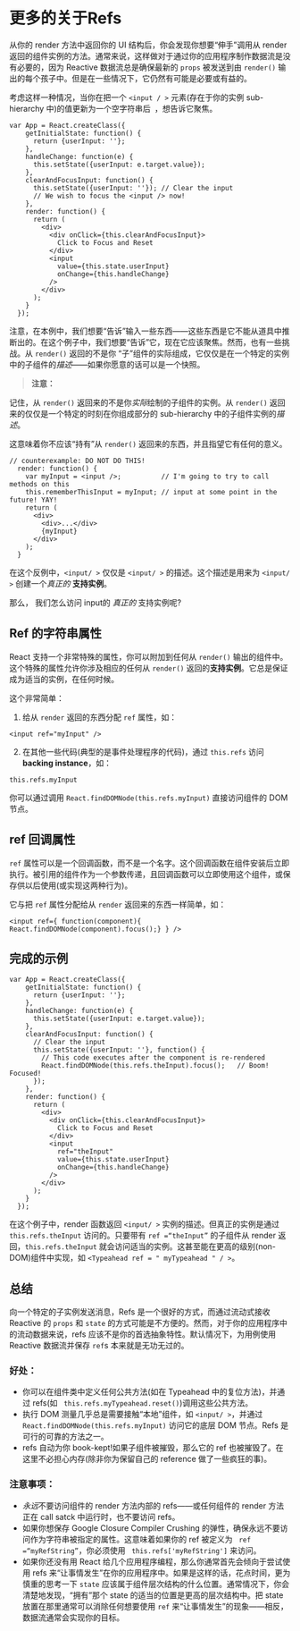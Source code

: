 # 更多的关于Refs

从你的 render 方法中返回你的 UI 结构后，你会发现你想要“伸手”调用从 render 返回的组件实例的方法。通常来说，这样做对于通过你的应用程序制作数据流是没有必要的，因为 Reactive 数据流总是确保最新的 `props` 被发送到由 `render()` 输出的每个孩子中。但是在一些情况下，它仍然有可能是必要或有益的。

考虑这样一种情况，当你在把一个 `<input / >` 元素(存在于你的实例 sub-hierarchy 中)的值更新为一个空字符串后` `，想告诉它聚焦。

``` 
var App = React.createClass({
    getInitialState: function() {
      return {userInput: ''};
    },
    handleChange: function(e) {
      this.setState({userInput: e.target.value});
    },
    clearAndFocusInput: function() {
      this.setState({userInput: ''}); // Clear the input
      // We wish to focus the <input /> now!
    },
    render: function() {
      return (
        <div>
          <div onClick={this.clearAndFocusInput}>
            Click to Focus and Reset
          </div>
          <input
            value={this.state.userInput}
            onChange={this.handleChange}
          />
        </div>
      );
    }
  });
```

注意，在本例中，我们想要“告诉”输入一些东西——这些东西是它不能从道具中推断出的。在这个例子中，我们想要“告诉”它，现在它应该聚焦。然而，也有一些挑战。从 `render()` 返回的不是你 “子”组件的实际组成，它仅仅是在一个特定的实例中的子组件的*描述*——如果你愿意的话可以是一个快照。

>**注意：**

>
记住，从 `render()` 返回来的不是你*实际*绘制的子组件的实例。从 `render()` 返回来的仅仅是一个特定的时刻在你组成部分的 sub-hierarchy 中的子组件实例的*描述*。

这意味着你不应该“持有”从 `render()` 返回来的东西，并且指望它有任何的意义。

``` 
// counterexample: DO NOT DO THIS!
  render: function() {
    var myInput = <input />;          // I'm going to try to call methods on this
    this.rememberThisInput = myInput; // input at some point in the future! YAY!
    return (
      <div>
        <div>...</div>
        {myInput}
      </div>
    );
  }
```

在这个反例中，`<input/ >` 仅仅是 `<input/ >` 的描述。这个描述是用来为 `<input/ >` 创建一个*真正的* **支持实例**。

那么， 我们怎么访问 input的 *真正的* 支持实例呢?

## Ref 的字符串属性
React 支持一个非常特殊的属性，你可以附加到任何从 `render()` 输出的组件中。这个特殊的属性允许你涉及相应的任何从 `render()` 返回的**支持实例**。它总是保证成为适当的实例，在任何时候。

这个非常简单：

1. 给从 `render` 返回的东西分配 `ref` 属性，如：

``` 
<input ref="myInput" />
```

2. 在其他一些代码(典型的是事件处理程序的代码)，通过 `this.refs` 访问 **backing instance**，如：

``` 
this.refs.myInput
```

你可以通过调用 `React.findDOMNode(this.refs.myInput)` 直接访问组件的 DOM 节点。

## ref 回调属性 

`ref` 属性可以是一个回调函数，而不是一个名字。这个回调函数在组件安装后立即执行。被引用的组件作为一个参数传递，且回调函数可以立即使用这个组件，或保存供以后使用(或实现这两种行为)。

它与把 `ref` 属性分配给从 `render` 返回来的东西一样简单，如：

``` 
<input ref={ function(component){ React.findDOMNode(component).focus();} } />
```

## 完成的示例

``` 
var App = React.createClass({
    getInitialState: function() {
      return {userInput: ''};
    },
    handleChange: function(e) {
      this.setState({userInput: e.target.value});
    },
    clearAndFocusInput: function() {
      // Clear the input
      this.setState({userInput: ''}, function() {
        // This code executes after the component is re-rendered
        React.findDOMNode(this.refs.theInput).focus();   // Boom! Focused!
      });
    },
    render: function() {
      return (
        <div>
          <div onClick={this.clearAndFocusInput}>
            Click to Focus and Reset
          </div>
          <input
            ref="theInput"
            value={this.state.userInput}
            onChange={this.handleChange}
          />
        </div>
      );
    }
  });
```

在这个例子中，render 函数返回 `<input/ >` 实例的描述。但真正的实例是通过 `this.refs.theInput` 访问的。只要带有 `ref =“theInput”` 的子组件从 render 返回，`this.refs.theInput` 就会访问适当的实例。这甚至能在更高的级别(non-DOM)组件中实现，如 `<Typeahead ref = " myTypeahead " / >`。

## 总结

向一个特定的子实例发送消息，Refs 是一个很好的方式，而通过流动式接收 Reactive 的 `props`  和 `state` 的方式可能是不方便的。然而，对于你的应用程序中的流动数据来说，refs 应该不是你的首选抽象特性。默认情况下，为用例使用 Reactive 数据流并保存 `ref`s 本来就是无功无过的。

### 好处：

- 你可以在组件类中定义任何公共方法(如在 Typeahead 中的复位方法)，并通过 refs(如 ` this.refs.myTypeahead.reset()`)调用这些公共方法。
- 执行 DOM 测量几乎总是需要接触“本地”组件，如 `<input/ >`，并通过 ` React.findDOMNode(this.refs.myInput)` 访问它的底层 DOM 节点。Refs 是可行的可靠的方法之一。
- refs 自动为你 book-kept!如果子组件被摧毁，那么它的 ref 也被摧毁了。在这里不必担心内存(除非你为保留自己的 reference 做了一些疯狂的事)。

### 注意事项：

- *永远*不要访问组件的 render 方法内部的 refs——或任何组件的 render 方法正在 call satck 中运行时，也不要访问 refs。
- 如果你想保存 Google Closure Compiler Crushing 的弹性，确保永远不要访问作为字符串被指定的属性。这意味着如果你的 ref 被定义为 ` ref =“myRefString”`，你必须使用 ` this.refs['myRefString']` 来访问。
- 如果你还没有用 React 给几个应用程序编程，那么你通常首先会倾向于尝试使用 refs 来“让事情发生”在你的应用程序中。如果是这样的话，花点时间，更为慎重的思考一下 `state` 应该属于组件层次结构的什么位置。通常情况下，你会清楚地发现，“拥有”那个 state 的适当的位置是更高的层次结构中。把 state 放置在那里通常可以消除任何想要使用 `ref` 来“让事情发生”的现象——相反，数据流通常会实现你的目标。
